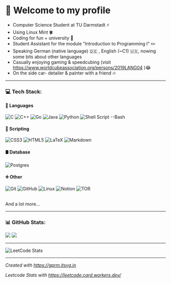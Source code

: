 # 💯 Welcome to my profile
- Computer Science Student at TU Darmstadt ⚡<br>
- Using Linux Mint 🍀<br>
- Coding for fun + university 📜<br>
- Student Assistant for the module "Introduction to Programming I" ✏️
- Speaking German (native language) 🇩🇪 , English (~C1) 🇺🇸, nowing some bits about other languages
- Casually enjoying gaming & speedcubing (visit https://www.worldcubeassociation.org/persons/2019LANG04 )😂
- On the side car- detailer & painter with a friend 🔥

---

### 💻 Tech Stack:

#### 💬 Languages

![C](https://img.shields.io/badge/c-gray?style=for-the-badge&logo=c&logoColor=white)
![C++](https://img.shields.io/badge/c++-%23f34b7d.svg?style=for-the-badge&logo=c%2B%2B&logoColor=white)
![Go](https://img.shields.io/badge/go-%2300ADD8.svg?style=for-the-badge&logo=go&logoColor=white)
![Java](https://img.shields.io/badge/java-%23ED8B00.svg?style=for-the-badge&logo=openjdk&logoColor=white)
![Python](https://img.shields.io/badge/python-3670A0?style=for-the-badge&logo=python&logoColor=ffdd54)
![Shell Script --Bash](https://img.shields.io/badge/Shell_Script-black?style=for-the-badge&logo=gnu-bash&logoColor=white)

#### 📜 Scripting

![CSS3](https://img.shields.io/badge/css-%231572B6.svg?style=for-the-badge&logo=css&logoColor=white)
![HTML5](https://img.shields.io/badge/html-%23E34F26.svg?style=for-the-badge&logo=html5&logoColor=white)
![LaTeX](https://img.shields.io/badge/latex-%23008080.svg?style=for-the-badge&logo=latex&logoColor=white)
![Markdown](https://img.shields.io/badge/markdown-%23000000.svg?style=for-the-badge&logo=markdown&logoColor=white)

#### 🛢 Database

![Postgres](https://img.shields.io/badge/postgres-%23316192.svg?style=for-the-badge&logo=postgresql&logoColor=white)

#### ➕ Other

![Git](https://img.shields.io/badge/-Git-darkred?style=for-the-badge&logo=Git&logoColor=white)
![GitHub](https://img.shields.io/badge/github-%23121011.svg?style=for-the-badge&logo=github&logoColor=white)
![Linux](https://img.shields.io/badge/Linux-FCC624?style=for-the-badge&logo=linux&logoColor=black)
![Notion](https://img.shields.io/badge/Notion-%23000000.svg?style=for-the-badge&logo=notion&logoColor=white)
![TOR](https://img.shields.io/badge/tor-%237E4798.svg?style=for-the-badge&logo=tor-project&logoColor=white)

<br>And a lot more...</br>

---

### 📊 GitHub Stats:
![](https://github-readme-stats.vercel.app/api/top-langs/?username=Synix4Life&theme=neon&hide_border=false&include_all_commits=true&count_private=false&layout=compact)
![](https://github-readme-streak-stats.herokuapp.com/?user=Synix4Life&theme=neon&hide_border=false)<br/>

---

![LeetCode Stats](https://leetcode.card.workers.dev/Synix4Life?theme=dark&font=source_code_pro&extension=null)

---

_Created with https://gprm.itsvg.in_

_Leetcode Stats with https://leetcode.card.workers.dev/_
